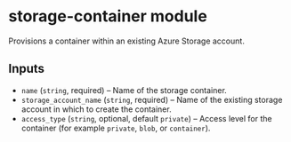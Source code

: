 # storage-container module

Provisions a container within an existing Azure Storage account.

## Inputs

- `name` (`string`, required) – Name of the storage container.
- `storage_account_name` (`string`, required) – Name of the existing storage account in which to create the container.
- `access_type` (`string`, optional, default `private`) – Access level for the container (for example `private`, `blob`, or `container`).


